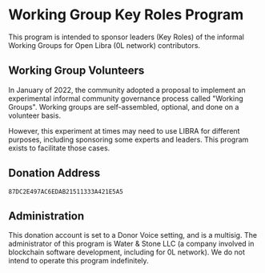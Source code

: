 # Working Group Key Roles Program

This program is intended to sponsor leaders (Key Roles) of the informal Working Groups for Open Libra (0L network) contributors.

## Working Group Volunteers

In January of 2022, the community adopted a proposal to implement an experimental informal community governance process called "Working Groups". Working groups are self-assembled, optional, and done on a volunteer basis.

However, this experiment at times may need to use LIBRA for different purposes, including sponsoring some experts and leaders. This program exists to facilitate those cases.

## Donation Address

`87DC2E497AC6EDAB21511333A421E5A5`

## Administration
This donation account is set to a Donor Voice setting, and is a multisig. The administrator of this program is Water & Stone LLC (a company involved in blockchain software development, including for 0L network). We
do not intend to operate this program indefinitely.
